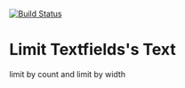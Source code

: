 [![Build Status](https://dev.azure.com/doxalabs/Public%20DevOps%20Pipelines/_apis/build/status/fatihyildizhan.Limit-Textfields-s-Text?branchName=master)](https://dev.azure.com/doxalabs/Public%20DevOps%20Pipelines/_build/latest?definitionId=25&branchName=master)

# Limit Textfields's Text
limit by count and limit by width
